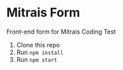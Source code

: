 # Mitrais Form
Front-end form for Mitrais Coding Test

1. Clone this repo
2. Run `npm install`
3. Run `npm start`